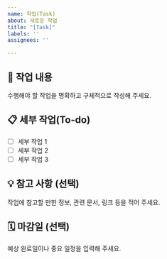 ```yaml
---
name: 작업(Task)
about: 새로운 작업
title: "[Task]"
labels: ''
assignees: ''

---
```


## 📝 작업 내용
수행해야 할 작업을 명확하고 구체적으로 작성해 주세요.

## 📋 세부 작업(To-do)
- [ ] 세부 작업 1
- [ ] 세부 작업 2
- [ ] 세부 작업 3

## 💡 참고 사항 (선택)
작업에 참고할 만한 정보, 관련 문서, 링크 등을 적어 주세요.

## 🗓️ 마감일 (선택)
예상 완료일이나 중요 일정을 입력해 주세요.
